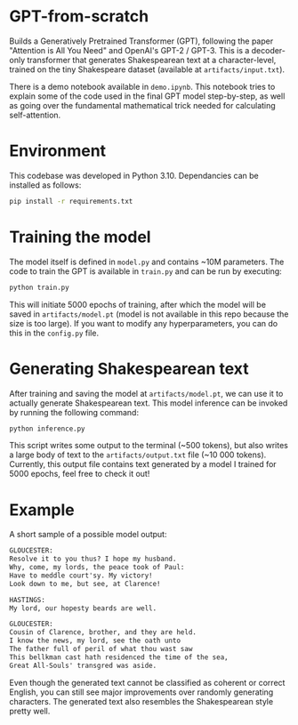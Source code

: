 # GPT-from-scratch
Builds a Generatively Pretrained Transformer (GPT), following the paper "Attention is All You Need" and OpenAI's GPT-2 / GPT-3. This is a decoder-only transformer that generates Shakespearean text at a character-level, trained on the tiny Shakespeare dataset (available at `artifacts/input.txt`).

There is a demo notebook available in `demo.ipynb`. This notebook tries to explain some of the code used in the final GPT model step-by-step, as well as going over the fundamental mathematical trick needed for calculating self-attention.

# Environment

This codebase was developed in Python 3.10. Dependancies can be installed as follows:
```sh
pip install -r requirements.txt
```

# Training the model

The model itself is defined in `model.py` and contains ~10M parameters. The code to train the GPT is available in `train.py` and can be run by executing:
```sh
python train.py
```

This will initiate 5000 epochs of training, after which the model will be saved in `artifacts/model.pt` (model is not available in this repo because the size is too large). If you want to modify any hyperparameters, you can do this in the `config.py` file.

# Generating Shakespearean text

After training and saving the model at `artifacts/model.pt`, we can use it to actually generate Shakespearean text. This model inference can be invoked by running the following command:
```sh
python inference.py
```

This script writes some output to the terminal (~500 tokens), but also writes a large body of text to the `artifacts/output.txt` file (~10 000 tokens). Currently, this output file contains text generated by a model I trained for 5000 epochs, feel free to check it out!

# Example
A short sample of a possible model output:
```txt
GLOUCESTER:
Resolve it to you thus? I hope my husband.
Why, come, my lords, the peace took of Paul:
Have to meddle court'sy. My victory!
Look down to me, but see, at Clarence!

HASTINGS:
My lord, our hopesty beards are well.

GLOUCESTER:
Cousin of Clarence, brother, and they are held.
I know the news, my lord, see the oath unto
The father full of peril of what thou wast saw
This bellkman cast hath residenced the time of the sea,
Great All-Souls' transgred was aside.
```
Even though the generated text cannot be classified as coherent or correct English, you can still see major improvements over randomly generating characters. The generated text also resembles the Shakespearean style pretty well.